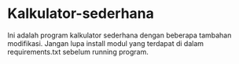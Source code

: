 # Kalkulator-sederhana
Ini adalah program kalkulator sederhana dengan beberapa tambahan modifikasi. 
Jangan lupa install modul yang terdapat di dalam requirements.txt sebelum running program. 
